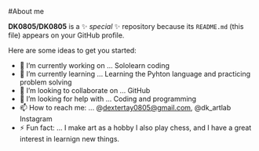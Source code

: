 #About me


**DK0805/DK0805** is a ✨ _special_ ✨ repository because its `README.md` (this file) appears on your GitHub profile.

Here are some ideas to get you started:

- 🔭 I’m currently working on ... Sololearn coding
- 🌱 I’m currently learning ... Learning the Pyhton language and practicing problem solving
- 👯 I’m looking to collaborate on ... GitHub
- 🤔 I’m looking for help with ... Coding and programming
- 📫 How to reach me: ... @dextertay0805@gmail.com, @dk_artlab Instagram
- ⚡ Fun fact: ... I make art as a hobby I also play chess, and I have a great interest in learnign new things. 

